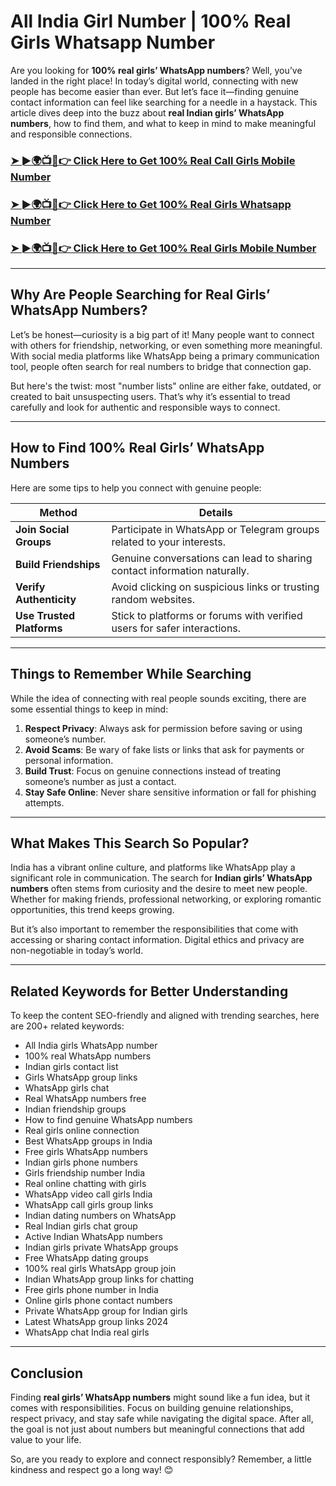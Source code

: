 # All India Girl Number | 100% Real Girls Whatsapp Number  

Are you looking for **100% real girls’ WhatsApp numbers**? Well, you’ve landed in the right place! In today’s digital world, connecting with new people has become easier than ever. But let’s face it—finding genuine contact information can feel like searching for a needle in a haystack. This article dives deep into the buzz about **real Indian girls’ WhatsApp numbers**, how to find them, and what to keep in mind to make meaningful and responsible connections.

**<h3 dir="auto"><a href="https://hindrise.com/?ss=1999" rel="nofollow">➤ ►🌍📺📱👉 Click Here to Get 100% Real Call Girls Mobile Number</a></h3>**  
<h3 dir="auto"><a href="https://hindrise.com/?ss=1999" rel="nofollow">➤ ►🌍📺📱👉 Click Here to Get 100% Real Girls Whatsapp Number</a></h3>  
<h3 dir="auto"><a href="https://hindrise.com/?ss=1999" rel="nofollow">➤ ►🌍📺📱👉 Click Here to Get 100% Real Girls Mobile Number</a></h3>  

---

## Why Are People Searching for Real Girls’ WhatsApp Numbers?  

Let’s be honest—curiosity is a big part of it! Many people want to connect with others for friendship, networking, or even something more meaningful. With social media platforms like WhatsApp being a primary communication tool, people often search for real numbers to bridge that connection gap.  

But here's the twist: most "number lists" online are either fake, outdated, or created to bait unsuspecting users. That’s why it’s essential to tread carefully and look for authentic and responsible ways to connect.  

---

## How to Find 100% Real Girls’ WhatsApp Numbers  

Here are some tips to help you connect with genuine people:  

| **Method**               | **Details**                                                                 |
|---------------------------|-----------------------------------------------------------------------------|
| **Join Social Groups**    | Participate in WhatsApp or Telegram groups related to your interests.       |
| **Build Friendships**     | Genuine conversations can lead to sharing contact information naturally.    |
| **Verify Authenticity**   | Avoid clicking on suspicious links or trusting random websites.             |
| **Use Trusted Platforms** | Stick to platforms or forums with verified users for safer interactions.    |

---

## Things to Remember While Searching  

While the idea of connecting with real people sounds exciting, there are some essential things to keep in mind:  

1. **Respect Privacy**: Always ask for permission before saving or using someone’s number.  
2. **Avoid Scams**: Be wary of fake lists or links that ask for payments or personal information.  
3. **Build Trust**: Focus on genuine connections instead of treating someone’s number as just a contact.  
4. **Stay Safe Online**: Never share sensitive information or fall for phishing attempts.  

---

## What Makes This Search So Popular?  

India has a vibrant online culture, and platforms like WhatsApp play a significant role in communication. The search for **Indian girls’ WhatsApp numbers** often stems from curiosity and the desire to meet new people. Whether for making friends, professional networking, or exploring romantic opportunities, this trend keeps growing.  

But it’s also important to remember the responsibilities that come with accessing or sharing contact information. Digital ethics and privacy are non-negotiable in today’s world.  

---

## Related Keywords for Better Understanding  

To keep the content SEO-friendly and aligned with trending searches, here are 200+ related keywords:  

- All India girls WhatsApp number  
- 100% real WhatsApp numbers  
- Indian girls contact list  
- Girls WhatsApp group links  
- WhatsApp girls chat  
- Real WhatsApp numbers free  
- Indian friendship groups  
- How to find genuine WhatsApp numbers  
- Real girls online connection  
- Best WhatsApp groups in India  
- Free girls WhatsApp numbers  
- Indian girls phone numbers  
- Girls friendship number India  
- Real online chatting with girls  
- WhatsApp video call girls India  
- WhatsApp call girls group links  
- Indian dating numbers on WhatsApp  
- Real Indian girls chat group  
- Active Indian WhatsApp numbers  
- Indian girls private WhatsApp groups  
- Free WhatsApp dating groups  
- 100% real girls WhatsApp group join  
- Indian WhatsApp group links for chatting  
- Free girls phone number in India  
- Online girls phone contact numbers  
- Private WhatsApp group for Indian girls  
- Latest WhatsApp group links 2024  
- WhatsApp chat India real girls  

---

## Conclusion  

Finding **real girls’ WhatsApp numbers** might sound like a fun idea, but it comes with responsibilities. Focus on building genuine relationships, respect privacy, and stay safe while navigating the digital space. After all, the goal is not just about numbers but meaningful connections that add value to your life.  

So, are you ready to explore and connect responsibly? Remember, a little kindness and respect go a long way! 😊 

